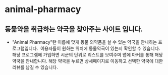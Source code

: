<h1> animal-pharmacy</h1>
<h2>동묾약을 취급하는 약국을 찾아주는 사이트 입니다.</h2>
<ul>
  <li>"Animal Pharmacy"란 이름에 맞게 동물 의약품을 살 수 있는 약국을 안내하는 프로그램입니다.
 이용자들이 원하는 위치에 동물약국이 있는지 확인할 수 있습니다. 해당 프로그램에 가입하면 시군의 단위로 리스트를 보여주며 맵에 마커를 통해 해당 약국을 안내합니다. 해당 약국을 누르면 상세페이지로 이동하고 선택한 약국에 대한 리뷰를 남길 수 있습니다.
</ul>
